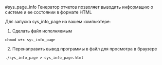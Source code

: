 #sys_page_info
Генератор отчетов позволяет выводить информацию о системе и ее состоянии в формате HTML

Для запуска sys_info_page на вашем компьютере:
1. Сделать файл исполняемым
```
chmod u+x sys_info_page
```
2. Перенаправить вывод программы в файл для просмотра в браузере
```
./sys_info_page > sys_info_page.html
```
